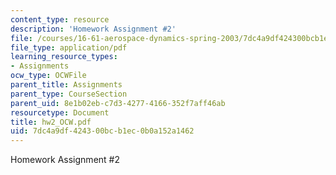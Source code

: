 ```yaml
---
content_type: resource
description: 'Homework Assignment #2'
file: /courses/16-61-aerospace-dynamics-spring-2003/7dc4a9df424300bcb1ec0b0a152a1462_hw2_OCW.pdf
file_type: application/pdf
learning_resource_types:
- Assignments
ocw_type: OCWFile
parent_title: Assignments
parent_type: CourseSection
parent_uid: 8e1b02eb-c7d3-4277-4166-352f7aff46ab
resourcetype: Document
title: hw2_OCW.pdf
uid: 7dc4a9df-4243-00bc-b1ec-0b0a152a1462
---
```

Homework Assignment #2

